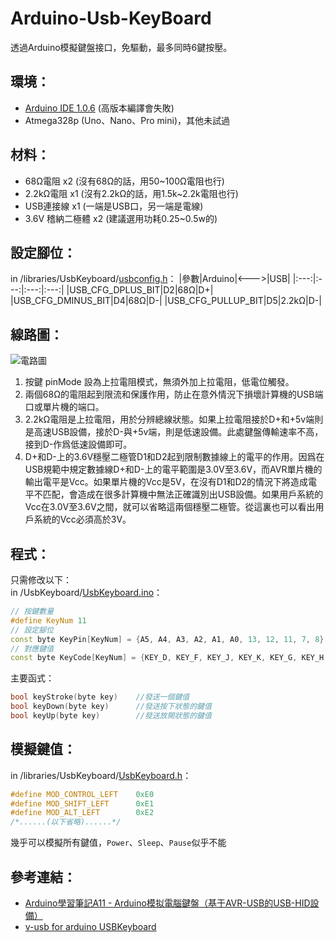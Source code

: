 # Arduino-Usb-KeyBoard
透過Arduino模擬鍵盤接口，免驅動，最多同時6鍵按壓。
## 環境：
* [Arduino IDE 1.0.6](arduino-1.0.6-windows.zip) (高版本編譯會失敗)
* Atmega328p (Uno、Nano、Pro mini)，其他未試過
## 材料：
* 68Ω電阻 x2 (沒有68Ω的話，用50~100Ω電阻也行)
* 2.2kΩ電阻 x1 (沒有2.2kΩ的話，用1.5k~2.2k電阻也行)
* USB連接線 x1 (一端是USB口，另一端是電線)
* 3.6V 稽納二極體 x2 (建議選用功耗0.25~0.5w的)
## 設定腳位：
in /libraries/UsbKeyboard/[usbconfig.h](libraries/UsbKeyboard/usbconfig.h)：
|參數|Arduino|<--->|USB|
|:---:|:---:|:---:|:---:|
|USB_CFG_DPLUS_BIT|D2|68Ω|D+|
|USB_CFG_DMINUS_BIT|D4|68Ω|D-|
|USB_CFG_PULLUP_BIT|D5|2.2kΩ|D-|
## 線路圖：
![電路圖](https://image.geek-workshop.com/forum/201206/12/120616mer6qi8i8smt5qs6.gif)
1. 按鍵 pinMode 設為上拉電阻模式，無須外加上拉電阻，低電位觸發。
2. 兩個68Ω的電阻起到限流和保護作用，防止在意外情況下損壞計算機的USB端口或單片機的端口。
3. 2.2kΩ電阻是上拉電阻，用於分辨總線狀態。如果上拉電阻接於D+和+5v端則是高速USB設備，接於D-與+5v端，則是低速設備。此處鍵盤傳輸速率不高，接到D-作爲低速設備即可。
4. D+和D-上的3.6V穩壓二極管D1和D2起到限制數據線上的電平的作用。因爲在USB規範中規定數據線D+和D-上的電平範圍是3.0V至3.6V，而AVR單片機的輸出電平是Vcc。如果單片機的Vcc是5V，在沒有D1和D2的情況下將造成電平不匹配，會造成在很多計算機中無法正確識別出USB設備。如果用戶系統的Vcc在3.0V至3.6V之間，就可以省略這兩個穩壓二極管。從這裏也可以看出用戶系統的Vcc必須高於3V。
## 程式：
只需修改以下：  
in /UsbKeyboard/[UsbKeyboard.ino](UsbKeyboard/UsbKeyboard.ino)：
```c++
// 按鍵數量
#define KeyNum 11
// 設定腳位
const byte KeyPin[KeyNum] = {A5, A4, A3, A2, A1, A0, 13, 12, 11, 7, 8};
// 對應鍵值
const byte KeyCode[KeyNum] = {KEY_D, KEY_F, KEY_J, KEY_K, KEY_G, KEY_H, KEY_B, KEY_Q, KEY_W, KEY_O, KEY_P};
```
主要函式：
```c++
bool keyStroke(byte key)    //發送一個鍵值
bool keyDown(byte key)      //發送按下狀態的鍵值
bool keyUp(byte key)        //發送放開狀態的鍵值
```
## 模擬鍵值：
in /libraries/UsbKeyboard/[UsbKeyboard.h](libraries/UsbKeyboard/UsbKeyboard.h)：
```c++
#define MOD_CONTROL_LEFT    0xE0
#define MOD_SHIFT_LEFT      0xE1
#define MOD_ALT_LEFT        0xE2
/*......(以下省略)......*/
```
幾乎可以模擬所有鍵值，`Power`、`Sleep`、`Pause`似乎不能
## 參考連結：
* [Arduino學習筆記A11 - Arduino模拟電腦鍵盤（基于AVR-USB的USB-HID設備）](https://www.geek-workshop.com/forum.php?mod=viewthread&tid=1137)
* [v-usb for arduino USBKeyboard](http://coopermaa2nd.blogspot.com/2011/10/v-usb-for-arduino-usbkeyboard.html?m=1)
